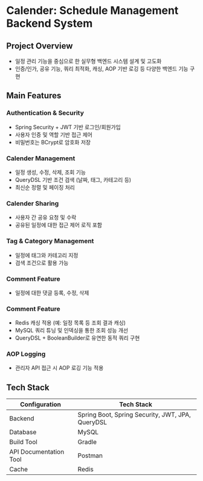 # Calender: Schedule Management Backend System
## Project Overview
- 일정 관리 기능을 중심으로 한 실무형 백엔드 시스템 설계 및 고도화
- 인증/인가, 공유 기능, 쿼리 최적화, 캐싱, AOP 기반 로깅 등 다양한 백엔드 기능 구현

## Main Features
### Authentication & Security
- Spring Security + JWT 기반 로그인/회원가입
- 사용자 인증 및 역할 기반 접근 제어
- 비밀번호는 BCrypt로 암호화 저장

### Calender Management
- 일정 생성, 수정, 삭제, 조회 기능
- QueryDSL 기반 조건 검색 (날짜, 태그, 카테고리 등)
- 최신순 정렬 및 페이징 처리

### Calender Sharing
- 사용자 간 공유 요청 및 수락
- 공유된 일정에 대한 접근 제어 로직 포함

### Tag & Category Management
- 일정에 태그와 카테고리 지정
- 검색 조건으로 활용 가능

### Comment Feature
- 일정에 대한 댓글 등록, 수정, 삭제

### Comment Feature
- Redis 캐싱 적용 (예: 일정 목록 등 조회 결과 캐싱)
- MySQL 쿼리 튜닝 및 인덱싱을 통한 조회 성능 개선
- QueryDSL + BooleanBuilder로 유연한 동적 쿼리 구현

### AOP Logging
- 관리자 API 접근 시 AOP 로깅 기능 적용

## Tech Stack
| Configuration | Tech Stack |
|------|-----------|
| Backend | Spring Boot, Spring Security, JWT, JPA, QueryDSL |
| Database | MySQL |
| Build Tool | Gradle |
| API Documentation Tool | Postman |
| Cache | Redis |
